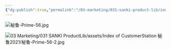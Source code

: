 ```yaml
---
{"dg-publish":true,"permalink":"/03-marketing/031-sanki-product-lib/index-of-customer-station-2021/","tags":["SKProductLib"]}
---
```


![秘鲁-Prime-56.jpg](/img/user/03%20Marketing/031%20SANKI%20ProductLib/assets/Index%20of%20CustomerStation%20%E7%A7%98%E9%B2%812021/%E7%A7%98%E9%B2%81-Prime-56.jpg)

![03 Marketing/031 SANKI ProductLib/assets/Index of CustomerStation 秘鲁2021/秘鲁-Prime-56-2.jpg](/img/user/03%20Marketing/031%20SANKI%20ProductLib/assets/Index%20of%20CustomerStation%20%E7%A7%98%E9%B2%812021/%E7%A7%98%E9%B2%81-Prime-56-2.jpg)